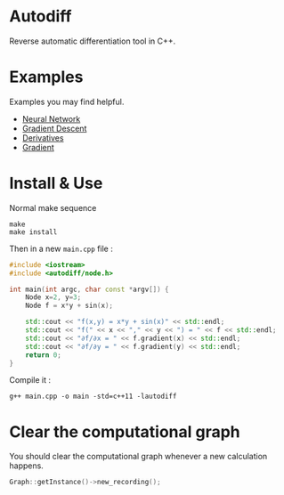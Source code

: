 # Autodiff

Reverse automatic differentiation tool in C++.

# Examples

Examples you may find helpful.

* [Neural Network](https://github.com/OmarAflak/autodiff/blob/master/examples/src/ann.cpp)
* [Gradient Descent](https://github.com/OmarAflak/autodiff/blob/master/examples/src/gradient_descent.cpp)
* [Derivatives](https://github.com/OmarAflak/autodiff/blob/master/examples/src/simple.cpp)
* [Gradient](https://github.com/OmarAflak/autodiff/blob/master/examples/src/gradient.cpp)

# Install & Use

Normal make sequence

```
make
make install
```

Then in a new `main.cpp` file :

```c++
#include <iostream>
#include <autodiff/node.h>

int main(int argc, char const *argv[]) {
    Node x=2, y=3;
    Node f = x*y + sin(x);

    std::cout << "f(x,y) = x*y + sin(x)" << std::endl;
    std::cout << "f(" << x << "," << y << ") = " << f << std::endl;
    std::cout << "∂f/∂x = " << f.gradient(x) << std::endl;
    std::cout << "∂f/∂y = " << f.gradient(y) << std::endl;
    return 0;
}
```

Compile it :

```
g++ main.cpp -o main -std=c++11 -lautodiff
```

# Clear the computational graph

You should clear the computational graph whenever a new calculation happens.

```c++
Graph::getInstance()->new_recording();
```
